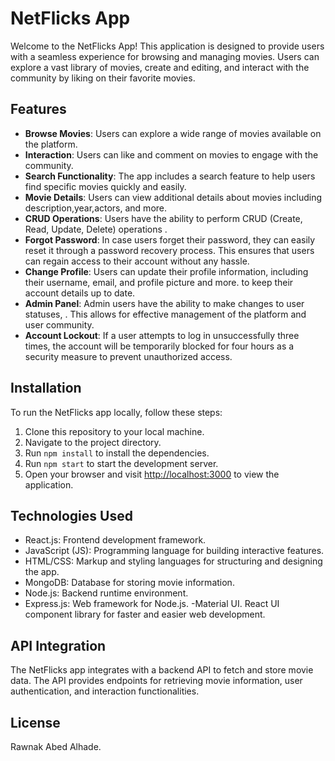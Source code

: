 # NetFlicks App

Welcome to the NetFlicks App! This application is designed to provide users with a seamless experience for browsing and managing movies. Users can explore a vast library of movies, create and editing, and interact with the community by liking on their favorite movies.

## Features

- **Browse Movies**: Users can explore a wide range of movies available on the platform.
- **Interaction**: Users can like and comment on movies to engage with the community.
- **Search Functionality**: The app includes a search feature to help users find specific movies quickly and easily.
- **Movie Details**: Users can view additional details about movies including description,year,actors, and more.
- **CRUD Operations**: Users have the ability to perform CRUD (Create, Read, Update, Delete) operations .
- **Forgot Password**: In case users forget their password, they can easily reset it through a password recovery process. This ensures that users can regain access to their account without any hassle.
- **Change Profile**: Users can update their profile information, including their username, email, and profile picture and more. to keep their account details up to date.
- **Admin Panel**: Admin users have the ability to make changes to user statuses, . This allows for effective management of the platform and user community.
- **Account Lockout**: If a user attempts to log in unsuccessfully three times, the account will be temporarily blocked for four hours as a security measure to prevent unauthorized access.

## Installation

To run the NetFlicks app locally, follow these steps:

1. Clone this repository to your local machine.
2. Navigate to the project directory.
3. Run `npm install` to install the dependencies.
4. Run `npm start` to start the development server.
5. Open your browser and visit [http://localhost:3000](http://localhost:3000) to view the application.

## Technologies Used

- React.js: Frontend development framework.
- JavaScript (JS): Programming language for building interactive features.
- HTML/CSS: Markup and styling languages for structuring and designing the app.
- MongoDB: Database for storing movie information.
- Node.js: Backend runtime environment.
- Express.js: Web framework for Node.js.
  -Material UI. React UI component library for faster and easier web development.

## API Integration

The NetFlicks app integrates with a backend API to fetch and store movie data. The API provides endpoints for retrieving movie information, user authentication, and interaction functionalities.

## License

Rawnak Abed Alhade.
